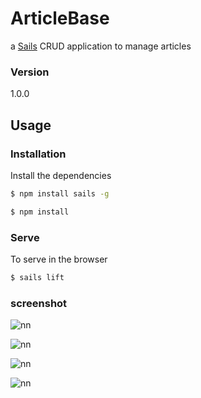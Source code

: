 # ArticleBase

a [Sails](http://sailsjs.org) CRUD application to manage articles

### Version
1.0.0

## Usage


### Installation

Install the dependencies

```sh
$ npm install sails -g
```

```sh
$ npm install
```

### Serve
To serve in the browser

```sh
$ sails lift
```

### screenshot

![nn](https://user-images.githubusercontent.com/12325386/29485715-24e99648-8509-11e7-9b6d-0a945206d2b8.JPG)

![nn](https://user-images.githubusercontent.com/12325386/29485724-46f4bad8-8509-11e7-9b29-e2e71872c7fc.JPG)

![nn](https://user-images.githubusercontent.com/12325386/29485739-693f3492-8509-11e7-9dfe-734c45df65a4.JPG)

![nn](https://user-images.githubusercontent.com/12325386/29485753-b00a321e-8509-11e7-9c56-4def3cc9a852.JPG)
